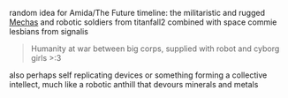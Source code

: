 ---
---

random idea for Amida/The Future timeline:
the militaristic and rugged [Mechas](Mechas.md) and robotic soldiers from titanfall2 combined with space commie lesbians from signalis

 > 
 > Humanity at war between big corps, supplied with robot and cyborg girls >:3

also perhaps self replicating devices or something forming a collective intellect, much like a robotic anthill that devours minerals and metals
